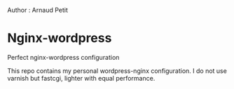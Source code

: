 Author : Arnaud Petit

# Nginx-wordpress
Perfect nginx-wordpress configuration

This repo contains my personal wordpress-nginx configuration. I do not use varnish but fastcgi, lighter with equal performance.


